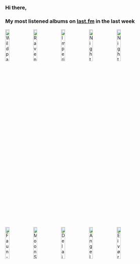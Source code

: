 ### Hi there, 

### My most listened albums on [last.fm](https://www.last.fm/user/jfdesignnet) in the last week

[<img src='https://lastfm.freetls.fastly.net/i/u/300x300/e58170f5d6f2443785e297e40484b2af.jpg' width='16%' height='16%' alt='Wildpath - Underneath'>](https://www.last.fm/music/wildpath/underneath)&nbsp;
[<img src='https://lastfm.freetls.fastly.net/i/u/300x300/1c64c7e8153ed18dccf0347677b90841.png' width='16%' height='16%' alt='Ravenword - Transcendence'>](https://www.last.fm/music/ravenword/transcendence)&nbsp;
[<img src='https://lastfm.freetls.fastly.net/i/u/300x300/7639b1cd6f2bca7d139617371aa8eb3d.png' width='16%' height='16%' alt='Imperia - The Last Horizon'>](https://www.last.fm/music/imperia/the%2blast%2bhorizon)&nbsp;
[<img src='https://lastfm.freetls.fastly.net/i/u/300x300/ecdba24981887896e37989b2c449d441.jpg' width='16%' height='16%' alt='Nightwish - Endless Forms Most Beautiful (Deluxe Version)'>](https://www.last.fm/music/nightwish/endless%2bforms%2bmost%2bbeautiful%2b%2528deluxe%2bversion%2529)&nbsp;
[<img src='https://lastfm.freetls.fastly.net/i/u/300x300/11590b7e0b2b1cf780334cfb6f2682af.png' width='16%' height='16%' alt='Nightwish - Yesterwynde'>](https://www.last.fm/music/nightwish/yesterwynde)&nbsp;
<br>
[<img src='https://lastfm.freetls.fastly.net/i/u/300x300/29aa79d0da55bdf5b1c7229ffbd13689.jpg' width='16%' height='16%' alt='Faun - Midgard (Tour Edition)'>](https://www.last.fm/music/faun/midgard%2b%2528tour%2bedition%2529)&nbsp;
[<img src='https://lastfm.freetls.fastly.net/i/u/300x300/b89a7ab1b32085fd4a4b68e7331990ad.jpg' width='16%' height='16%' alt='MoonSun - Covers, Vol. 1'>](https://www.last.fm/music/moonsun/covers%252c%2bvol.%2b1)&nbsp;
[<img src='https://lastfm.freetls.fastly.net/i/u/300x300/a8a8fe10067d10960d6929cfcea2e0fb.jpg' width='16%' height='16%' alt='Delain - Dark Waters'>](https://www.last.fm/music/delain/dark%2bwaters)&nbsp;
[<img src='https://lastfm.freetls.fastly.net/i/u/300x300/5a94ec41863449f799a00b43044b4dbe.png' width='16%' height='16%' alt='Angel Nation - Aeon'>](https://www.last.fm/music/angel%2bnation/aeon)&nbsp;
[<img src='https://lastfm.freetls.fastly.net/i/u/300x300/036d251b8b36f9255cd0c065b390b25e.png' width='16%' height='16%' alt='Eivør - Segl Live in Concert (Live at Nordic House, Faroe Islands, Sep 2020)'>](https://www.last.fm/music/eiv%25c3%25b8r/segl%2blive%2bin%2bconcert%2b%2528live%2bat%2bnordic%2bhouse%252c%2bfaroe%2bislands%252c%2bsep%2b2020%2529)&nbsp;
<br>
